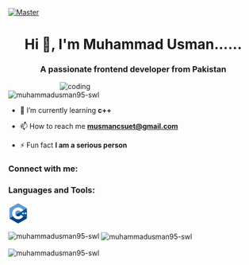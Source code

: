 [![Master](https://camo.githubusercontent.com/2a50a7d7ae5024f74fad6ea1cab81c197e975e028147bb9a3d3441296f05af88/68747470733a2f2f70726576696577732e31323372662e636f6d2f696d616765732f6b617270656e6b6f696c69612f6b617270656e6b6f696c6961313830362f6b617270656e6b6f696c69613138303630303031312f3130323938383830362d766563746f722d6c696e652d7765622d636f6e636570742d666f722d70726f6772616d6d696e672d6c696e6561722d7765622d62616e6e65722d666f722d636f64696e672d2e6a7067)](https://MuhammadUsman95-swl.io)
<h1 align="center">Hi 👋, I'm Muhammad Usman......</h1>
<h3 align="center">A passionate frontend developer from Pakistan</h3>
<img align="right"alt="coding"width="400"src="https://i.gifer.com/Bg2B.gif">

<p align="left"> <img src="https://komarev.com/ghpvc/?username=muhammadusman95-swl&label=Profile%20views&color=0e75b6&style=flat" alt="muhammadusman95-swl" /> </p>

- 🌱 I’m currently learning **c++**

- 📫 How to reach me **musmancsuet@gmail.com**

- ⚡ Fun fact **I am a serious person**

<h3 align="left">Connect with me:</h3>
<p align="left">
</p>

<h3 align="left">Languages and Tools:</h3>
<p align="left"> <a href="https://www.w3schools.com/cpp/" target="_blank" rel="noreferrer"> <img src="https://raw.githubusercontent.com/devicons/devicon/master/icons/cplusplus/cplusplus-original.svg" alt="cplusplus" width="40" height="40"/> </a> </p>

<p><img align="left" src="https://github-readme-stats.vercel.app/api/top-langs?username=muhammadusman95-swl&show_icons=true&locale=en&layout=compact" alt="muhammadusman95-swl" /></p>

<p>&nbsp;<img align="center" src="https://github-readme-stats.vercel.app/api?username=muhammadusman95-swl&show_icons=true&locale=en" alt="muhammadusman95-swl" /></p>

<p><img align="center" src="https://github-readme-streak-stats.herokuapp.com/?user=muhammadusman95-swl&" alt="muhammadusman95-swl" /></p>
